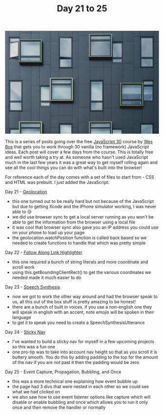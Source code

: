 ﻿---
title: Day 21 to 25
subTitle: JavaScript 30
category: "Learning"
cover: dmitri-popov-69420-unsplash.jpg
---

![Unsplash](dmitri-popov-69420-unsplash.jpg)

This is a series of posts going over the free [JavaScript 30](https://javascript30.com/) course by [Wes Bos](https://wesbos.com/) that gets you to work through 30 vanilla (no framework) JavaScript ideas. Each post will cover a few days from the course. This is totally free and well worth taking a try at. As someone who hasn't used JavaScript much in the last few years it was a great way to get myself rolling again and see all the cool things you can do with what's built into the browser!

For reference each of the day comes with a set of files to start from - CSS and HTML was prebuilt. I just added the JavaScript.

Day 21 - [Geolocation](https://demos.ahhhndre.ca/JavaScript30/21-geolocation)

- this one turned out to be really hard but not because of the JavaScript but due to getting Xcode and the iPhone simulator working, I was never able to 😢
- we did use browser sync to get a local server running as you won't be able to get the information from the browser using a local file
- it was cool that browser sync also gave you an IP address you could use on your phone to load up your page
- the geolocation.watchPosition function is called back based so we needed to create functions to handle that which was pretty simple

Day 22 - [Follow Along Link Highlighter](https://demos.ahhhndre.ca/JavaScript30/22-Follow-Along-Link-Highlighter)

- this one required a bunch of string literals and more coordinate and scroll work
- using this.getBoundingClientRect() to get the various coordinates we needed made it much easier to do

Day 23 - [Speech Synthesis](https://demos.ahhhndre.ca/JavaScript30/23-Speech-Synthesis)

- now we got to work the other way around and had the browser speak to us, all this out of the box stuff is pretty amazing to be honest!
- there are a bunch of built in voices, if you use a non-english one they will speak in english with an accent, note emojis will be spoken in their language
- to get it to speak you need to create a SpeechSynthesisUtterance

Day 24 - [Sticky Nav](https://demos.ahhhndre.ca/JavaScript30/24-Sticky-Nav)

- I've wanted to build a sticky nav for myself in a few upcoming projects so this was a fun one
- one pro-tip was to take into account nav height so that as you scroll it is buttery smooth. You do this by adding padding to the top for the amount of the nav if you are not past it then the padding would be zero

Day 25 - Event Capture, Propagation, Bubbling, and Once

- this was a more technical one explaining how event bubble up
- the page had 3 divs that were nested in each other so we could see what we had clicked on
- we also saw how to use event listener options like capture which will disable or enable bubbling and once which allows you to run it only once and then remove the handler or normally
